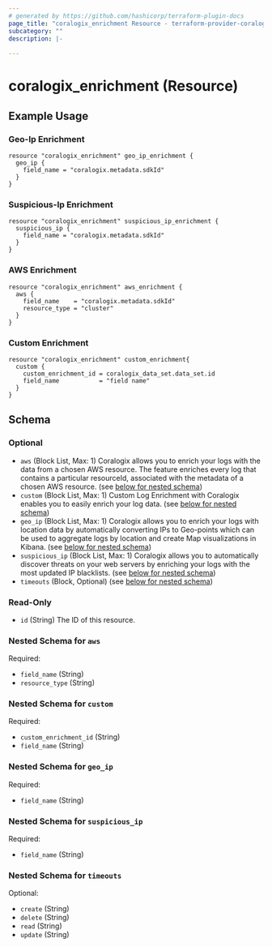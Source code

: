 ```yaml
---
# generated by https://github.com/hashicorp/terraform-plugin-docs
page_title: "coralogix_enrichment Resource - terraform-provider-coralogix"
subcategory: ""
description: |-
  
---
```


# coralogix_enrichment (Resource)
## Example Usage
### Geo-Ip Enrichment
```hcl
resource "coralogix_enrichment" geo_ip_enrichment {
  geo_ip {
    field_name = "coralogix.metadata.sdkId"
  }
}
```

### Suspicious-Ip Enrichment
```hcl
resource "coralogix_enrichment" suspicious_ip_enrichment {
  suspicious_ip {
    field_name = "coralogix.metadata.sdkId"
  }
}
```

### AWS Enrichment
```hcl
resource "coralogix_enrichment" aws_enrichment {
  aws {
    field_name    = "coralogix.metadata.sdkId"
    resource_type = "cluster"
  }
}
```

### Custom Enrichment
```hcl
resource "coralogix_enrichment" custom_enrichment{
  custom {
    custom_enrichment_id = coralogix_data_set.data_set.id
    field_name           = "field name"
  }
}
```


<!-- schema generated by tfplugindocs -->
## Schema

### Optional

- `aws` (Block List, Max: 1) Coralogix allows you to enrich your logs with the data from a chosen AWS resource. The feature enriches every log that contains a particular resourceId, associated with the metadata of a chosen AWS resource. (see [below for nested schema](#nestedblock--aws))
- `custom` (Block List, Max: 1) Custom Log Enrichment with Coralogix enables you to easily enrich your log data. (see [below for nested schema](#nestedblock--custom))
- `geo_ip` (Block List, Max: 1) Coralogix allows you to enrich your logs with location data by automatically converting IPs to Geo-points which can be used to aggregate logs by location and create Map visualizations in Kibana. (see [below for nested schema](#nestedblock--geo_ip))
- `suspicious_ip` (Block List, Max: 1) Coralogix allows you to automatically discover threats on your web servers by enriching your logs with the most updated IP blacklists. (see [below for nested schema](#nestedblock--suspicious_ip))
- `timeouts` (Block, Optional) (see [below for nested schema](#nestedblock--timeouts))

### Read-Only

- `id` (String) The ID of this resource.

<a id="nestedblock--aws"></a>
### Nested Schema for `aws`

Required:

- `field_name` (String)
- `resource_type` (String)


<a id="nestedblock--custom"></a>
### Nested Schema for `custom`

Required:

- `custom_enrichment_id` (String)
- `field_name` (String)


<a id="nestedblock--geo_ip"></a>
### Nested Schema for `geo_ip`

Required:

- `field_name` (String)


<a id="nestedblock--suspicious_ip"></a>
### Nested Schema for `suspicious_ip`

Required:

- `field_name` (String)


<a id="nestedblock--timeouts"></a>
### Nested Schema for `timeouts`

Optional:

- `create` (String)
- `delete` (String)
- `read` (String)
- `update` (String)


